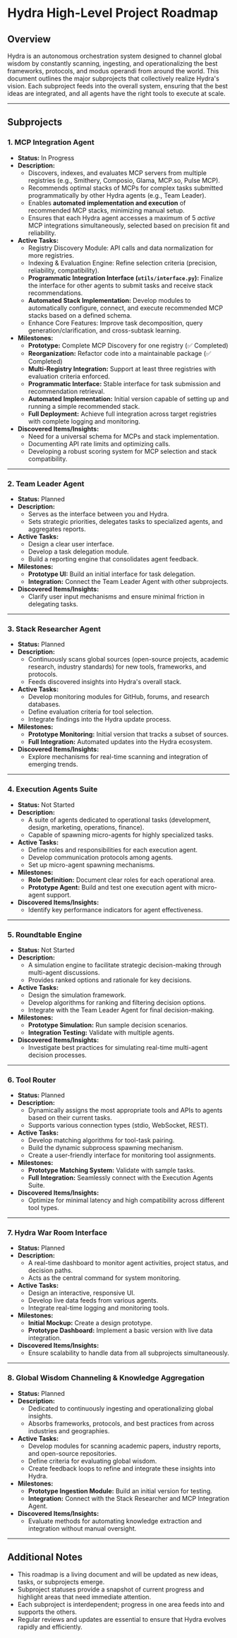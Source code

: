 # Hydra High-Level Project Roadmap

## Overview
Hydra is an autonomous orchestration system designed to channel global wisdom by constantly scanning, ingesting, and operationalizing the best frameworks, protocols, and modus operandi from around the world. This document outlines the major subprojects that collectively realize Hydra's vision. Each subproject feeds into the overall system, ensuring that the best ideas are integrated, and all agents have the right tools to execute at scale.

---

## Subprojects

### 1. MCP Integration Agent
- **Status:** In Progress
- **Description:** 
  - Discovers, indexes, and evaluates MCP servers from multiple registries (e.g., Smithery, Composio, Glama, MCP.so, Pulse MCP).
  - Recommends optimal stacks of MCPs for complex tasks submitted programmatically by other Hydra agents (e.g., Team Leader).
  - Enables **automated implementation and execution** of recommended MCP stacks, minimizing manual setup.
  - Ensures that each Hydra agent accesses a maximum of 5 *active* MCP integrations simultaneously, selected based on precision fit and reliability.
- **Active Tasks:**
  - Registry Discovery Module: API calls and data normalization for more registries.
  - Indexing & Evaluation Engine: Refine selection criteria (precision, reliability, compatibility).
  - **Programmatic Integration Interface (`utils/interface.py`):** Finalize the interface for other agents to submit tasks and receive stack recommendations.
  - **Automated Stack Implementation:** Develop modules to automatically configure, connect, and execute recommended MCP stacks based on a defined schema.
  - Enhance Core Features: Improve task decomposition, query generation/clarification, and cross-subtask learning.
- **Milestones:**
  - **Prototype:** Complete MCP Discovery for one registry (✅ Completed)
  - **Reorganization:** Refactor code into a maintainable package (✅ Completed)
  - **Multi-Registry Integration:** Support at least three registries with evaluation criteria enforced.
  - **Programmatic Interface:** Stable interface for task submission and recommendation retrieval.
  - **Automated Implementation:** Initial version capable of setting up and running a simple recommended stack.
  - **Full Deployment:** Achieve full integration across target registries with complete logging and monitoring.
- **Discovered Items/Insights:**
  - Need for a universal schema for MCPs and stack implementation.
  - Documenting API rate limits and optimizing calls.
  - Developing a robust scoring system for MCP selection and stack compatibility.

---

### 2. Team Leader Agent
- **Status:** Planned
- **Description:** 
  - Serves as the interface between you and Hydra.
  - Sets strategic priorities, delegates tasks to specialized agents, and aggregates reports.
- **Active Tasks:**
  - Design a clear user interface.
  - Develop a task delegation module.
  - Build a reporting engine that consolidates agent feedback.
- **Milestones:**
  - **Prototype UI:** Build an initial interface for task delegation.
  - **Integration:** Connect the Team Leader Agent with other subprojects.
- **Discovered Items/Insights:**
  - Clarify user input mechanisms and ensure minimal friction in delegating tasks.

---

### 3. Stack Researcher Agent
- **Status:** Planned
- **Description:** 
  - Continuously scans global sources (open-source projects, academic research, industry standards) for new tools, frameworks, and protocols.
  - Feeds discovered insights into Hydra's overall stack.
- **Active Tasks:**
  - Develop monitoring modules for GitHub, forums, and research databases.
  - Define evaluation criteria for tool selection.
  - Integrate findings into the Hydra update process.
- **Milestones:**
  - **Prototype Monitoring:** Initial version that tracks a subset of sources.
  - **Full Integration:** Automated updates into the Hydra ecosystem.
- **Discovered Items/Insights:**
  - Explore mechanisms for real-time scanning and integration of emerging trends.

---

### 4. Execution Agents Suite
- **Status:** Not Started
- **Description:** 
  - A suite of agents dedicated to operational tasks (development, design, marketing, operations, finance).
  - Capable of spawning micro-agents for highly specialized tasks.
- **Active Tasks:**
  - Define roles and responsibilities for each execution agent.
  - Develop communication protocols among agents.
  - Set up micro-agent spawning mechanisms.
- **Milestones:**
  - **Role Definition:** Document clear roles for each operational area.
  - **Prototype Agent:** Build and test one execution agent with micro-agent support.
- **Discovered Items/Insights:**
  - Identify key performance indicators for agent effectiveness.

---

### 5. Roundtable Engine
- **Status:** Not Started
- **Description:** 
  - A simulation engine to facilitate strategic decision-making through multi-agent discussions.
  - Provides ranked options and rationale for key decisions.
- **Active Tasks:**
  - Design the simulation framework.
  - Develop algorithms for ranking and filtering decision options.
  - Integrate with the Team Leader Agent for final decision-making.
- **Milestones:**
  - **Prototype Simulation:** Run sample decision scenarios.
  - **Integration Testing:** Validate with multiple agents.
- **Discovered Items/Insights:**
  - Investigate best practices for simulating real-time multi-agent decision processes.

---

### 6. Tool Router
- **Status:** Planned
- **Description:** 
  - Dynamically assigns the most appropriate tools and APIs to agents based on their current tasks.
  - Supports various connection types (stdio, WebSocket, REST).
- **Active Tasks:**
  - Develop matching algorithms for tool-task pairing.
  - Build the dynamic subprocess spawning mechanism.
  - Create a user-friendly interface for monitoring tool assignments.
- **Milestones:**
  - **Prototype Matching System:** Validate with sample tasks.
  - **Full Integration:** Seamlessly connect with the Execution Agents Suite.
- **Discovered Items/Insights:**
  - Optimize for minimal latency and high compatibility across different tool types.

---

### 7. Hydra War Room Interface
- **Status:** Planned
- **Description:** 
  - A real-time dashboard to monitor agent activities, project status, and decision paths.
  - Acts as the central command for system monitoring.
- **Active Tasks:**
  - Design an interactive, responsive UI.
  - Develop live data feeds from various agents.
  - Integrate real-time logging and monitoring tools.
- **Milestones:**
  - **Initial Mockup:** Create a design prototype.
  - **Prototype Dashboard:** Implement a basic version with live data integration.
- **Discovered Items/Insights:**
  - Ensure scalability to handle data from all subprojects simultaneously.

---

### 8. Global Wisdom Channeling & Knowledge Aggregation
- **Status:** Planned
- **Description:** 
  - Dedicated to continuously ingesting and operationalizing global insights.
  - Absorbs frameworks, protocols, and best practices from across industries and geographies.
- **Active Tasks:**
  - Develop modules for scanning academic papers, industry reports, and open-source repositories.
  - Define criteria for evaluating global wisdom.
  - Create feedback loops to refine and integrate these insights into Hydra.
- **Milestones:**
  - **Prototype Ingestion Module:** Build an initial version for testing.
  - **Integration:** Connect with the Stack Researcher and MCP Integration Agent.
- **Discovered Items/Insights:**
  - Evaluate methods for automating knowledge extraction and integration without manual oversight.

---

## Additional Notes
- This roadmap is a living document and will be updated as new ideas, tasks, or subprojects emerge.
- Subproject statuses provide a snapshot of current progress and highlight areas that need immediate attention.
- Each subproject is interdependent; progress in one area feeds into and supports the others.
- Regular reviews and updates are essential to ensure that Hydra evolves rapidly and efficiently.


